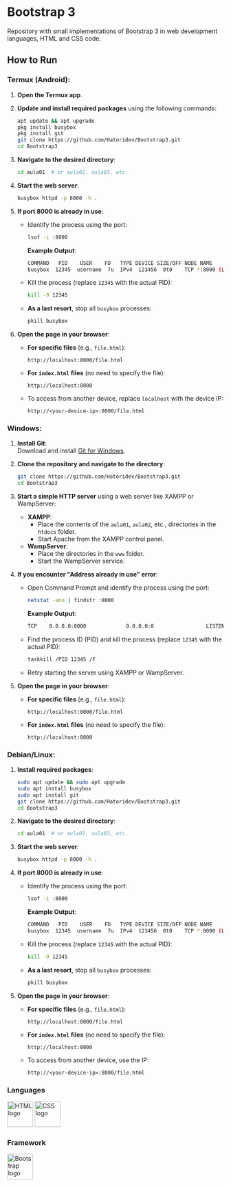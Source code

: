 # Bootstrap 3  

Repository with small implementations of Bootstrap 3 in web development languages, HTML and CSS code.  

## How to Run  

### Termux (Android):  
1. **Open the Termux app**.  
2. **Update and install required packages** using the following commands:  
   ```bash  
   apt update && apt upgrade  
   pkg install busybox  
   pkg install git  
   git clone https://github.com/Hatoridev/Bootstrap3.git  
   cd Bootstrap3  
   ```  

3. **Navigate to the desired directory**:  
   ```bash  
   cd aula01  # or aula02, aula03, etc.  
   ```  

4. **Start the web server**:  
   ```bash  
   busybox httpd -p 8000 -h .  
   ```  

5. **If port 8000 is already in use**:  
   - Identify the process using the port:  
     ```bash  
     lsof -i :8000  
     ```  
     **Example Output**:  
     ```bash  
     COMMAND   PID    USER    FD   TYPE DEVICE SIZE/OFF NODE NAME  
     busybox  12345  username  7u  IPv4  123456  0t0    TCP *:8000 (LISTEN)  
     ```  
   - Kill the process (replace `12345` with the actual PID):  
     ```bash  
     kill -9 12345  
     ```  
   - **As a last resort**, stop all `busybox` processes:  
     ```bash  
     pkill busybox  
     ```  

6. **Open the page in your browser**:  
   - **For specific files** (e.g., `file.html`):  
     ```
     http://localhost:8000/file.html
     ```  
   - **For `index.html` files** (no need to specify the file):  
     ```
     http://localhost:8000
     ```  
   - To access from another device, replace `localhost` with the device IP:  
     ```
     http://<your-device-ip>:8000/file.html
     ```  


### Windows:  
1. **Install Git**:  
   Download and install [Git for Windows](https://gitforwindows.org/).  

2. **Clone the repository and navigate to the directory**:  
   ```bash  
   git clone https://github.com/Hatoridev/Bootstrap3.git  
   cd Bootstrap3  
   ```  

3. **Start a simple HTTP server** using a web server like XAMPP or WampServer:  
   - **XAMPP**:  
     - Place the contents of the `aula01`, `aula02`, etc., directories in the `htdocs` folder.  
     - Start Apache from the XAMPP control panel.  
   - **WampServer**:  
     - Place the directories in the `www` folder.  
     - Start the WampServer service.  

4. **If you encounter "Address already in use" error**:  
   - Open Command Prompt and identify the process using the port:  
     ```bash  
     netstat -ano | findstr :8000  
     ```  
     **Example Output**:  
     ```bash  
     TCP    0.0.0.0:8000             0.0.0.0:0                 LISTENING       12345  
     ```  
   - Find the process ID (PID) and kill the process (replace `12345` with the actual PID):  
     ```bash  
     taskkill /PID 12345 /F  
     ```  
   - Retry starting the server using XAMPP or WampServer.  

5. **Open the page in your browser**:  
   - **For specific files** (e.g., `file.html`):  
     ```
     http://localhost:8000/file.html
     ```  
   - **For `index.html` files** (no need to specify the file):  
     ```
     http://localhost:8000
     ```  


### Debian/Linux:  
1. **Install required packages**:  
   ```bash  
   sudo apt update && sudo apt upgrade  
   sudo apt install busybox  
   sudo apt install git  
   git clone https://github.com/Hatoridev/Bootstrap3.git  
   cd Bootstrap3  
   ```  

2. **Navigate to the desired directory**:  
   ```bash  
   cd aula01  # or aula02, aula03, etc.  
   ```  

3. **Start the web server**:  
   ```bash  
   busybox httpd -p 8000 -h .  
   ```  

4. **If port 8000 is already in use**:  
   - Identify the process using the port:  
     ```bash  
     lsof -i :8000  
     ```  
     **Example Output**:  
     ```bash  
     COMMAND   PID    USER    FD   TYPE DEVICE SIZE/OFF NODE NAME  
     busybox  12345  username  7u  IPv4  123456  0t0    TCP *:8000 (LISTEN)  
     ```  
   - Kill the process (replace `12345` with the actual PID):  
     ```bash  
     kill -9 12345  
     ```  
   - **As a last resort**, stop all `busybox` processes:  
     ```bash  
     pkill busybox  
     ```  

5. **Open the page in your browser**:  
   - **For specific files** (e.g., `file.html`):  
     ```
     http://localhost:8000/file.html
     ```  
   - **For `index.html` files** (no need to specify the file):  
     ```
     http://localhost:8000
     ```  
   - To access from another device, use the IP:  
     ```
     http://<your-device-ip>:8000/file.html
     ```

### Languages  

<div align="left">  
  <img src="https://cdn.jsdelivr.net/gh/devicons/devicon/icons/html5/html5-original.svg" height="60" alt="HTML logo" />  
  <img src="https://cdn.jsdelivr.net/gh/devicons/devicon/icons/css3/css3-original.svg" height="60" alt="CSS logo" />  
</div>  

### Framework  

<div align="left">  
  <img src="https://cdn.jsdelivr.net/gh/devicons/devicon/icons/bootstrap/bootstrap-original.svg" height="60" alt="Bootstrap logo" />  
</div>  
